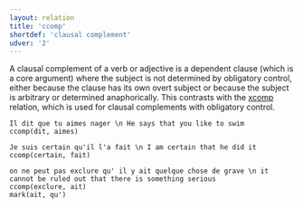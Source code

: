 ```yaml
---
layout: relation
title: 'ccomp'
shortdef: 'clausal complement'
udver: '2'
---
```


A clausal complement of a verb or adjective is a dependent clause (which is a core argument) where the subject is not determined by obligatory control, either because the clause has its own overt subject or because the subject is arbitrary or determined anaphorically.
This contrasts with the [xcomp]() relation, which is used for clausal complements with obligatory control.

~~~ sdparse
Il dit que tu aimes nager \n He says that you like to swim
ccomp(dit, aimes)
~~~

~~~ sdparse
Je suis certain qu'il l'a fait \n I am certain that he did it
ccomp(certain, fait)
~~~

~~~ sdparse
on ne peut pas exclure qu' il y ait quelque chose de grave \n it cannot be ruled out that there is something serious
ccomp(exclure, ait)
mark(ait, qu')
~~~
<!-- Interlanguage links updated Út zář 29 18:41:12 CEST 2020 -->
